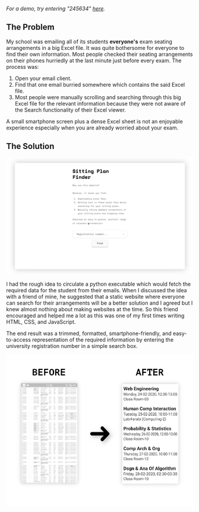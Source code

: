 _For a demo, try entering "245634" [here](https://salmanfarooqshiekh.github.io/ArrangementsFinder/)._

## The Problem

My school was emailing all of its students <strong>everyone's</strong> exam seating arrangements in a big Excel file. It was quite bothersome for everyone to find their own information. Most people checked their seating arrangements on their phones hurriedly at the last minute just before every exam. The process was:

1. Open your email client.
1. Find that one email burried somewhere which contains the said Excel file.
1. Most people were manually scrolling and searching through this big Excel file for the relevant information because they were not aware of the Search functionality of their Excel viewer.

A small smartphone screen plus a dense Excel sheet is not an enjoyable experience especially when you are already worried about your exam.

## The Solution

![before Arrangements Finder vs after Arrangements Finder](images/website_screenshot.png)

I had the rough idea to circulate a python executable which would fetch the required data for the student from their emails. When I discussed the idea with a friend of mine, he suggested that a static website where everyone can search for their arrangements will be a better solution and I agreed but I knew almost nothing about making websites at the time. So this friend encouraged and helped me a lot as this was one of my first times writing HTML, CSS, and JavaScript.

The end result was a trimmed, formatted, smartphone-friendly, and easy-to-access representation of the required information by entering the university registration number in a simple search box.

![before Arrangements Finder vs after Arrangements Finder](images/before_vs_after.png)

